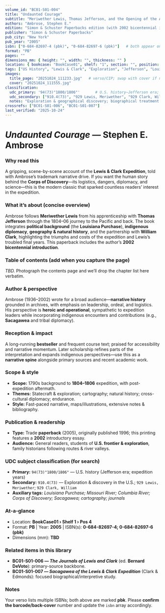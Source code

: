 ```yaml
---
volume_id: "BC01-S01-004"
title: "Undaunted Courage"
subtitle: "Meriwether Lewis, Thomas Jefferson, and the Opening of the American West"
authors: "Ambrose, Stephen E."
edition: "Simon & Schuster Paperbacks edition (with 2002 bicentennial introduction)"
publisher: "Simon & Schuster Paperbacks"
pub_city: "New York"
pub_year: "2005"
isbn: ["0-684-82697-4 (pbk)", "0-684-82697-6 (pbk)"]   # both appear on verso—confirm your back cover
format: "PB"
pages: ""
dimensions_mm: { height: "", width: "", thickness: "" }
location: { bookcase: "BookCase01", shelf: "1", section: "", position: "4" }
tags: ["US History", "Lewis & Clark", "Exploration", "Jefferson", "Louisiana Purchase", "Corps of Discovery", "Biography", "Frontier"]
images:
  title_page: "20251024_111233.jpg"   # verso/CIP; swap with cover if needed
  cover: "20251024_111555.jpg"
classification:
  udc_primary: '94(73)"1800/1806"'       # U.S. history—Jefferson era; Lewis & Clark expedition years
  udc_secondary: ["910.4(73)", "929 Lewis, Meriwether", "929 Clark, William"]
  notes: "Exploration & geographical discovery; biographical treatment of principal figures."
crossrefs: ["BC01-S01-006", "BC01-S01-007"]
last_verified: "2025-10-24"
---
```


# *Undaunted Courage* — Stephen E. Ambrose

### Why read this
A gripping, scene-by-scene account of the **Lewis & Clark Expedition**, told with Ambrose’s trademark narrative drive. If you want the human story behind the **Corps of Discovery**—its logistics, dangers, diplomacy, and science—this is the modern classic that sparked countless readers’ interest in the expedition.

### What it’s about (concise overview)
Ambrose follows **Meriwether Lewis** from his apprenticeship with **Thomas Jefferson** through the 1804–06 journey to the Pacific and back. The book integrates **political background** (the **Louisiana Purchase**), **indigenous diplomacy**, **geography & natural history**, and the partnership with **William Clark**, highlighting the triumphs and costs of the expedition and Lewis’s troubled final years. This paperback includes the author’s **2002 bicentennial introduction**.

### Table of contents (add when you capture the page)
*TBD.* Photograph the contents page and we’ll drop the chapter list here verbatim.

### Author & perspective
Ambrose (1936–2002) wrote for a broad audience—**narrative history** grounded in archives, with emphasis on leadership, ordeal, and logistics. His perspective is **heroic and operational**, sympathetic to expedition leaders while incorporating indigenous encounters and contributions (e.g., **Sacagawea** and tribal diplomacy).

### Reception & impact
A long-running **bestseller** and frequent course text; praised for accessibility and narrative momentum. Later scholarship refines parts of the interpretation and expands indigenous perspectives—use this as a **narrative spine** alongside primary sources and recent academic work.

### Scope & style
- **Scope:** 1790s background to **1804–1806** expedition, with post-expedition aftermath.
- **Themes:** Statecraft & exploration; cartography; natural history; cross-cultural diplomacy; endurance.
- **Style:** Fast-paced narrative, maps/illustrations, extensive notes & bibliography.

### Publication & readership
- **Type:** Trade **paperback** (2005), originally published 1996; this printing features a **2002** introductory essay.
- **Audience:** General readers, students of **U.S. frontier & exploration**, family historians following routes & river valleys.

### UDC subject classification (for search)
- **Primary:** `94(73)"1800/1806"` — U.S. history (Jefferson era; expedition years)
- **Secondary:** `910.4(73)` — Exploration & discovery in the U.S.; `929 Lewis, Meriwether`; `929 Clark, William`
- **Auxiliary tags:** *Louisiana Purchase; Missouri River; Columbia River; Corps of Discovery; Sacagawea; cartography; journals*

### At-a-glance
- Location: **BookCase01 › Shelf 1 › Pos 4**
- Format: **PB** | Year: **2005** | ISBN(s): **0-684-82697-4; 0-684-82697-6 (pbk)**
- Dimensions (mm): **TBD**

### Related items in this library
- **BC01-S01-006 — *The Journals of Lewis and Clark*** (ed. **Bernard DeVoto**): primary-source backbone.
- **BC01-S01-007 — *Sacagawea of the Lewis & Clark Expedition*** (Clark & Edmonds): focused biographical/interpretive study.

### Notes
Your verso lists multiple ISBNs; both above are marked **pbk**. Please **confirm the barcode/back-cover** number and update the `isbn` array accordingly.

